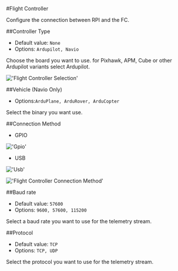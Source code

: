 #Flight Controller
<!-- !['Flight Controller'](/images/pages/Flight-Controller/overview.jpg) -->
Configure the connection between RPI and the FC.


##Controller Type
* Default value: `None`
* Options: `Ardupilot, Navio`

Choose the board you want to use. for Pixhawk, APM, Cube or other Ardupilot variants select Ardupilot.

!['Flight Controller Selection'](/images/pages/Flight-Controller/fc-type.jpg)

##Vehicle (Navio Only)
* Options:`ArduPlane, ArduRover, ArduCopter `

Select the binary you want use.


##Connection Method

* GPIO

!['Gpio'](/images/pages/Flight-Controller/rpi.jpg)

* USB

!['Usb'](/images/pages/Flight-Controller/rpi-usb.jpg)

!['Flight Controller Connection Method'](/images/pages/Flight-Controller/fcmethod.png)

##Baud rate
* Default value: `57600`
* Options: `9600, 57600, 115200`

Select a baud rate you want to use for the telemetry stream.


##Protocol
* Default value: `TCP`
* Options: `TCP, UDP`

Select the protocol you want to use for the telemetry stream.
